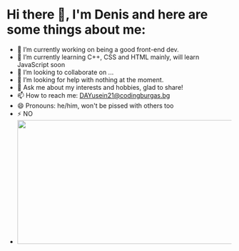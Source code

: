 <h1> Hi there 👋, I'm Denis and here are some things about me: </h1>



- 🔭 I’m currently working on being a good front-end dev.
- 🌱 I’m currently learning C++, CSS and HTML mainly, will learn JavaScript soon
- 👯 I’m looking to collaborate on ...
- 🤔 I’m looking for help with nothing at the moment.
- 💬 Ask me about my interests and hobbies, glad to share!
- 📫 How to reach me: <a href = "mailto:DAYusein21@codingburgas.bg">DAYusein21@codingburgas.bg </a>
- 😄 Pronouns: he/him, won't be pissed with others too
- ⚡ NO    
-  <img src = "https://c.tenor.com/K3uxrqffdCAAAAAC/capybara-orange.gif" width = "498" height = "278">

